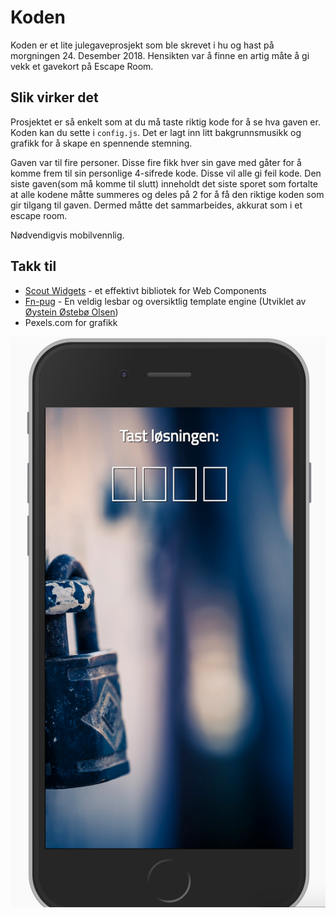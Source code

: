 # Koden
Koden er et lite julegaveprosjekt som ble skrevet i hu og hast på morgningen 24. Desember 2018. Hensikten var å finne en artig måte å gi vekk et gavekort på Escape Room.

## Slik virker det
Prosjektet er så enkelt som at du må taste riktig kode for å se hva gaven er. Koden kan du sette i `config.js`. Det er lagt inn litt bakgrunnsmusikk og grafikk for å skape en spennende stemning.

Gaven var til fire personer. Disse fire fikk hver sin gave med gåter for å komme frem til sin personlige 4-sifrede kode. Disse vil alle gi feil kode. Den siste gaven(som må komme til slutt) inneholdt det siste sporet som fortalte at alle kodene måtte summeres og deles på 2 for å få den riktige koden som gir tilgang til gaven. Dermed måtte det sammarbeides, akkurat som i et escape room.

Nødvendigvis mobilvennlig.

## Takk til
* [Scout Widgets](https://github.com/scoutgg/widgets) - et effektivt bibliotek for Web Components
* [Fn-pug](https://github.com/FireNeslo/fn-pug) - En veldig lesbar og oversiktlig template engine (Utviklet av [Øystein Østebø Olsen](https://github.com/fireneslo))
* Pexels.com for grafikk

![screenshot](https://github.com/angeltveit/koden/raw/master/public/screenshot.png)
